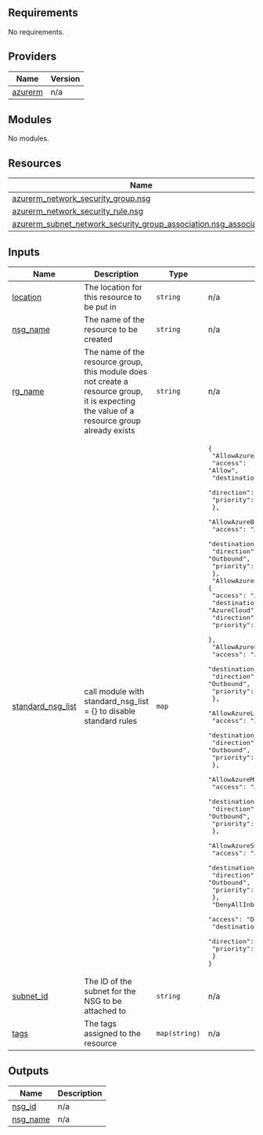 ## Requirements

No requirements.

## Providers

| Name | Version |
|------|---------|
| <a name="provider_azurerm"></a> [azurerm](#provider\_azurerm) | n/a |

## Modules

No modules.

## Resources

| Name | Type |
|------|------|
| [azurerm_network_security_group.nsg](https://registry.terraform.io/providers/hashicorp/azurerm/latest/docs/resources/network_security_group) | resource |
| [azurerm_network_security_rule.nsg](https://registry.terraform.io/providers/hashicorp/azurerm/latest/docs/resources/network_security_rule) | resource |
| [azurerm_subnet_network_security_group_association.nsg_association](https://registry.terraform.io/providers/hashicorp/azurerm/latest/docs/resources/subnet_network_security_group_association) | resource |

## Inputs

| Name | Description | Type | Default | Required |
|------|-------------|------|---------|:--------:|
| <a name="input_location"></a> [location](#input\_location) | The location for this resource to be put in | `string` | n/a | yes |
| <a name="input_nsg_name"></a> [nsg\_name](#input\_nsg\_name) | The name of the resource to be created | `string` | n/a | yes |
| <a name="input_rg_name"></a> [rg\_name](#input\_rg\_name) | The name of the resource group, this module does not create a resource group, it is expecting the value of a resource group already exists | `string` | n/a | yes |
| <a name="input_standard_nsg_list"></a> [standard\_nsg\_list](#input\_standard\_nsg\_list) | call module with standard\_nsg\_list = {} to disable standard rules | `map` | <pre>{<br>  "AllowAzureActiveDirectoryOutbound": {<br>    "access": "Allow",<br>    "destination_address_prefix": "AzureActiveDirectory",<br>    "direction": "Outbound",<br>    "priority": "4050"<br>  },<br>  "AllowAzureBackupOutbound": {<br>    "access": "Allow",<br>    "destination_address_prefix": "AzureBackup",<br>    "direction": "Outbound",<br>    "priority": "4045"<br>  },<br>  "AllowAzureCloudOutbound": {<br>    "access": "Allow",<br>    "destination_address_prefix": "AzureCloud",<br>    "direction": "Outbound",<br>    "priority": "4040"<br>  },<br>  "AllowAzureKeyVaultOutbound": {<br>    "access": "Allow",<br>    "destination_address_prefix": "AzureKeyVault",<br>    "direction": "Outbound",<br>    "priority": "4035"<br>  },<br>  "AllowAzureLoadBalancerOutbound": {<br>    "access": "Allow",<br>    "destination_address_prefix": "AzureLoadBalancer",<br>    "direction": "Outbound",<br>    "priority": "4030"<br>  },<br>  "AllowAzureMonitorOutbound": {<br>    "access": "Allow",<br>    "destination_address_prefix": "AzureMonitor",<br>    "direction": "Outbound",<br>    "priority": "4025"<br>  },<br>  "AllowAzureStorageOutbound": {<br>    "access": "Allow",<br>    "destination_address_prefix": "Storage",<br>    "direction": "Outbound",<br>    "priority": "4020"<br>  },<br>  "DenyAllInbound": {<br>    "access": "Deny",<br>    "destination_address_prefix": "*",<br>    "direction": "Inbound",<br>    "priority": "4096"<br>  }<br>}</pre> | no |
| <a name="input_subnet_id"></a> [subnet\_id](#input\_subnet\_id) | The ID of the subnet for the NSG to be attached to | `string` | n/a | yes |
| <a name="input_tags"></a> [tags](#input\_tags) | The tags assigned to the resource | `map(string)` | n/a | yes |

## Outputs

| Name | Description |
|------|-------------|
| <a name="output_nsg_id"></a> [nsg\_id](#output\_nsg\_id) | n/a |
| <a name="output_nsg_name"></a> [nsg\_name](#output\_nsg\_name) | n/a |
